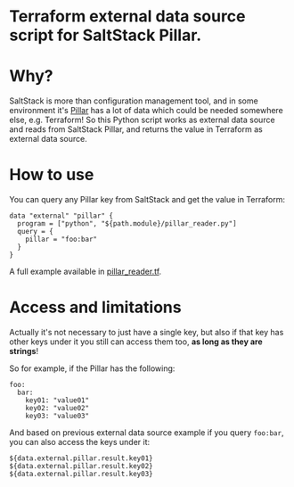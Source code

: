 # Terraform external data source script for SaltStack Pillar.

# Why?
SaltStack is more than configuration management tool, and in some environment it's [Pillar](https://docs.saltstack.com/en/latest/topics/tutorials/pillar.html) has a lot of data which could be needed somewhere else, e.g. Terraform!
So this Python script works as external data source and reads from SaltStack Pillar, and returns the value in Terraform as external data source.

# How to use
You can query any Pillar key from SaltStack and get the value in Terraform:

```
data "external" "pillar" {
  program = ["python", "${path.module}/pillar_reader.py"]
  query = {
    pillar = "foo:bar"
  }
}
```

A full example available in [pillar_reader.tf](pillar_reader.tf).

# Access and limitations
Actually it's not necessary to just have a single key, but also if that key has other keys under it you still can access them too, **as long as they are strings**!

So for example, if the Pillar has the following:

```
foo:
  bar:
    key01: "value01"
    key02: "value02"
    key03: "value03"
```

And based on previous external data source example if you query `foo:bar`, you can also access the keys under it:
```
${data.external.pillar.result.key01}
${data.external.pillar.result.key02}
${data.external.pillar.result.key03}
```

